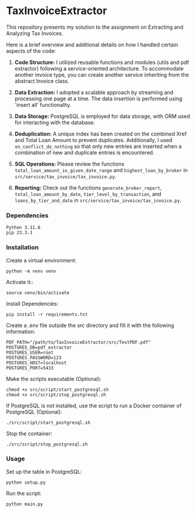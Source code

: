 # TaxInvoiceExtractor

This repository presents my solution to the assignment on Extracting and Analyzing Tax Invoices.

Here is a brief overview and additional details on how I handled certain aspects of the code:

1. **Code Structure:**
   I utilized reusable functions and modules (utils and pdf extractor) following a service-oriented architecture. To accommodate another invoice type, you can create another service inheriting from the abstract Invoice class.

2. **Data Extraction:**
   I adopted a scalable approach by streaming and processing one page at a time. The data insertion is performed using 'insert all' functionality.

3. **Data Storage:**
   PostgreSQL is employed for data storage, with ORM used for interacting with the database.

4. **Deduplication:**
   A unique index has been created on the combined Xref and Total Loan Amount to prevent duplicates. Additionally, I used `on_conflict_do_nothing` so that only new entries are inserted when a combination of new and duplicate entries is encountered.

5. **SQL Operations:**
   Please review the functions `total_loan_amount_in_given_date_range` and `highest_loan_by_broker` in `src/service/tax_invoice/tax_invoice.py`.

6. **Reporting:**
   Check out the functions `generate_broker_report`, `total_loan_amount_by_date`, `tier_level_by_transaction`, and `loans_by_tier_and_date` in `src/service/tax_invoice/tax_invoice.py`.

### Dependencies

```
Python 3.11.6
pip 23.3.1
```

### Installation

Create a virtual environment:
```
python -m venv venv
```

Activate it::
```
source venv/bin/activate
```

Install Dependencies:
```
pip install -r requirements.txt
```

Create a .env file outside the src directory and fill it with the following information:
```
PDF_PATH="/path/to/TaxInvoiceExtractor/src/TestPDF.pdf"
POSTGRES_DB=pdf_extractor
POSTGRES_USER=root
POSTGRES_PASSWORD=123
POSTGRES_HOST=localhost
POSTGRES_PORT=5433

```

Make the scripts executable (Optional):
```
chmod +x src/script/start_postgresql.sh
chmod +x src/script/stop_postgresql.sh
```

If PostgreSQL is not installed, use the script to run a Docker container of PostgreSQL (Optional):
```
./src/script/start_postgresql.sh
```

Stop the container:
```
./src/script/stop_postgresql.sh
```

### Usage

Set up the table in PostgreSQL:
```
python setup.py
```

Run the script:
```
python main.py
```
